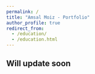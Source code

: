 ```yaml
---
permalink: /
title: "Amsal Moiz - Portfolio"
author_profile: true
redirect_from: 
  - /education/
  - /education.html
---
```


## Will update soon

